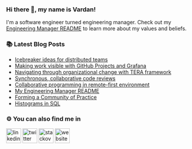 ### Hi there 👋, my name is Vardan!

I'm a software engineer turned engineering manager. 
Check out my [Engineering Manager README](https://vtorosyan.github.io/engineering-manager-readme/) to learn more about my values and beliefs.

### 📚 Latest Blog Posts

* [Icebreaker ideas for distributed teams](https://vtorosyan.github.io/retrospective-ice-breaker/)
* [Making work visible with GitHub Projects and Grafana](https://vtorosyan.github.io/making-work-visible-github-grafana/)
* [Navigating through organizational change with TERA framework](https://vtorosyan.github.io/navigating-change-with-tera/)
* [Synchronous, collaborative code reviews](https://vtorosyan.github.io/synchronous-collaborative-code-reviews/)
* [Collaborative programming in remote-first environment](https://vtorosyan.github.io/collaborative-programming/)
* [My Engineering Manager README](https://vtorosyan.github.io/engineering-manager-readme/) 
* [Forming a Community of Practice](https://vtorosyan.github.io/community-of-practice/)
* [Histograms in SQL](https://vtorosyan.github.io/histograms-sql/)

### ⚙️ You can also find me in

[<img src='https://cdn.jsdelivr.net/npm/simple-icons@3.0.1/icons/linkedin.svg' alt='linkedin' height='40'>](https://www.linkedin.com/in/vtorosyan/)  [<img src='https://cdn.jsdelivr.net/npm/simple-icons@3.0.1/icons/twitter.svg' alt='twitter' height='40'>](https://twitter.com/vtorosy)  [<img src='https://cdn.jsdelivr.net/npm/simple-icons@3.0.1/icons/stackoverflow.svg' alt='stackoverflow' height='40'>](https://stackoverflow.com/users/1534407)  [<img src='https://cdn.jsdelivr.net/npm/simple-icons@3.0.1/icons/icloud.svg' alt='website' height='40'>](https://vtorosyan.github.io/)


